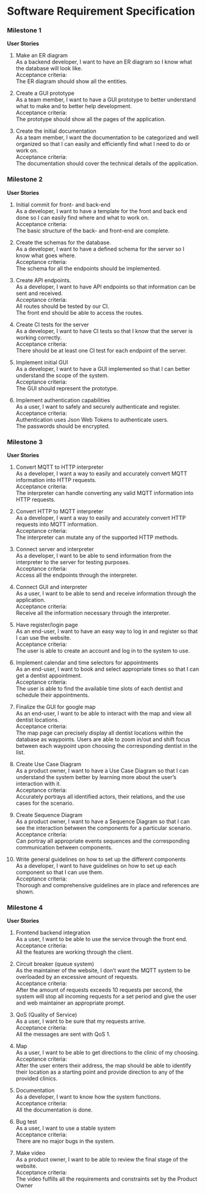 # Software Requirement Specification

### Milestone 1
**User Stories**
1. Make an ER diagram  
As a backend developer, I want to have an ER diagram so I know what the database will look like.  
Acceptance criteria:  
The ER diagram should show all the entities. 

1. Create a GUI prototype  
As a team member, I want to have a GUI prototype to better understand what to make and to better help development.  
Acceptance criteria:  
The prototype should show all the pages of the application.  

1. Create the initial documentation  
As a team member, I want the documentation to be categorized and well organized so that I can easily and efficiently find what I need to do or work on.  
Acceptance criteria:  
The documentation should cover the technical details of the application.  

### Milestone 2
**User Stories**
1. Initial commit for front- and back-end  
As a developer, I want to have a template for the front and back end done so I can easily find where and what to work on.  
Acceptance criteria:  
The basic structure of the back- and front-end are complete.  

1. Create the schemas for the database.  
As a developer, I want to have a defined schema for the server so I know what goes where.  
Acceptance criteria:  
The schema for all the endpoints should be implemented.  

1. Create API endpoints.  
As a developer, I want to have API endpoints so that information can be sent and received.  
Acceptance criteria:  
All routes should be tested by our CI.  
The front end should be able to access the routes.  

1. Create CI tests for the server  
As a developer, I want to have CI tests so that I know that the server is working correctly.  
Acceptance criteria:  
There should be at least one CI test for each endpoint of the server.  

1. Implement initial GUI  
As a developer, I want to have a GUI implemented so that I can better understand the scope of the system.  
Acceptance criteria:  
The GUI should represent the prototype.  

1. Implement authentication capabilities  
As a user, I want to safely and securely authenticate and register.   
Acceptance criteria:  
Authentication uses Json Web Tokens to authenticate users.  
The passwords should be encrypted.  

### Milestone 3
**User Stories**
1. Convert MQTT to HTTP interpreter  
As a developer, I want a way to easily and accurately convert MQTT information into HTTP requests.  
Acceptance criteria:  
The interpreter can handle converting any valid MQTT information into HTTP requests.  

1. Convert HTTP to MQTT interpreter  
As a developer, I want a way to easily and accurately convert HTTP requests into MQTT information.  
Acceptance criteria:  
The interpreter can mutate any of the supported HTTP methods.  

1. Connect server and interpreter  
As a developer, I want to be able to send information from the interpreter to the server for testing purposes.  
Acceptance criteria:  
Access all the endpoints through the interpreter.  

1. Connect GUI and interpreter  
As a user, I want to be able to send and receive information through the application.  
Acceptance criteria:  
Receive all the information necessary through the interpreter.  

1. Have register/login page  
As an end-user, I want to have an easy way to log in and register so that I can use the website.  
Acceptance criteria:  
The user is able to create an account and log in to the system to use.  

1. Implement calendar and time selectors for appointments  
As an end-user, I want to book and select appropriate times so that I can get a dentist appointment.  
Acceptance criteria:  
The user is able to find the available time slots of each dentist and schedule their appointments.  

1. Finalize the GUI for google map  
As an end-user, I want to be able to interact with the map and view all dentist locations.  
Acceptance criteria:  
The map page can precisely display all dentist locations within the database as waypoints. Users are able to zoom in/out and shift focus between each waypoint upon choosing the corresponding dentist in the list.  

1. Create Use Case Diagram  
As a product owner, I want to have a Use Case Diagram so that I can understand the system better by learning more about the user’s interaction with it.  
Acceptance criteria:  
Accurately portrays all identified actors, their relations, and the use cases for the scenario.  

1. Create Sequence Diagram  
As a product owner, I want to have a Sequence Diagram so that I can see the interaction between the components for a particular scenario.
Acceptance criteria:  
Can portray all appropriate events sequences and the corresponding communication between components.   

1. Write general guidelines on how to set up the different components  
As a developer, I want to have guidelines on how to set up each component so that I can use them.  
Acceptance criteria:  
Thorough and comprehensive guidelines are in place and references are shown.  

### Milestone 4
**User Stories**

1. Frontend backend integration  
As a user, I want to be able to use the service through the front end.  
Acceptance criteria:  
All the features are working through the client.  

1. Circuit breaker (queue system)  
As the maintainer of the website, I don’t want the MQTT system to be overloaded by an excessive amount of requests.  
Acceptance criteria:  
After the amount of requests exceeds 10 requests per second, the system will stop all incoming requests for a set period and give the user and web maintainer an appropriate prompt.  

1. QoS (Quality of Service)  
As a user, I want to be sure that my requests arrive.  
Acceptance criteria:  
All the messages are sent with QoS 1.  

1. Map  
As a user, I want to be able to get directions to the clinic of my choosing.  
Acceptance criteria:  
After the user enters their address, the map should be able to identify their location as a starting point and provide direction to any of the provided clinics.  

1. Documentation  
As a developer, I want to know how the system functions.  
Acceptance criteria:  
All the documentation is done.  

1. Bug test  
As a user, I want to use a stable system  
Acceptance criteria:  
There are no major bugs in the system.  

1. Make video  
As a product owner, I want to be able to review the final stage of the website.  
Acceptance criteria:  
The video fulfills all the requirements and constraints set by the Product Owner
